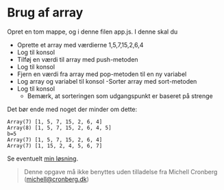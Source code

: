 # Brug af array

Opret en tom mappe, og i denne filen app.js. I denne skal du

- Oprette et array med værdierne 1,5,7,15,2,6,4
- Log til konsol
- Tilføj en værdi til array med push-metoden
- Log til konsol
- Fjern en værdi fra array med pop-metoden til en ny variabel
- Log array og variabel til konsol
  -Sorter array med sort-metoden
- Log til konsol
  - Bemærk, at sorteringen som udgangspunkt er baseret på strenge

Det bør ende med noget der minder om dette:

```
Array(7) [1, 5, 7, 15, 2, 6, 4]
Array(8) [1, 5, 7, 15, 2, 6, 4, 5]
b=5
Array(7) [1, 5, 7, 15, 2, 6, 4]
Array(7) [1, 15, 2, 4, 5, 6, 7]
```

Se eventuelt [min løsning](../app.js).

> Denne opgave må ikke benyttes uden tilladelse fra Michell Cronberg (michell@cronberg.dk)

